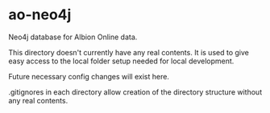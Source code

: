 # ao-neo4j

Neo4j database for Albion Online data.

This directory doesn't currently have any real contents. It is used to give easy access to the local folder setup needed for local development.

Future necessary config changes will exist here.

.gitignores in each directory allow creation of the directory structure without any real contents.
